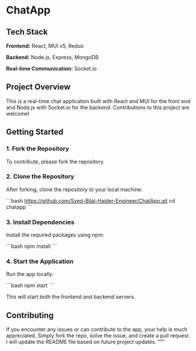 
# ChatApp

## Tech Stack

**Frontend:** React, MUI v5, Redux  

**Backend:** Node.js, Express, MongoDB

**Real-time Communication:** Socket.io

## Project Overview

This is a real-time chat application built with React and MUI for the front end and Node.js with Socket.io for the backend. Contributions to this project are welcome!

## Getting Started

### 1. Fork the Repository

To contribute, please fork the repository.

### 2. Clone the Repository

After forking, clone the repository to your local machine:

\`\`\`bash
https://github.com/Syed-Bilal-Haider-Engineer/ChatApp.git
cd chatapp
\`\`\`

### 3. Install Dependencies

Install the required packages using npm:

\`\`\`bash
npm install
\`\`\`

### 4. Start the Application

Run the app locally:

\`\`\`bash
npm start
\`\`\`

This will start both the frontend and backend servers.

## Contributing

If you encounter any issues or can contribute to the app, your help is much appreciated. Simply fork the repo, solve the issue, and create a pull request. I will update the README file based on future project updates.
"""
